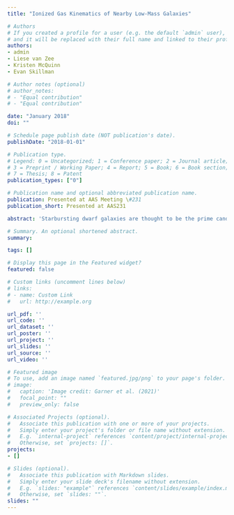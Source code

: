 ```yaml
---
title: "Ionized Gas Kinematics of Nearby Low-Mass Galaxies"

# Authors
# If you created a profile for a user (e.g. the default `admin` user), write the username (folder name) here 
# and it will be replaced with their full name and linked to their profile.
authors:
- admin
- Liese van Zee
- Kristen McQuinn
- Evan Skillman

# Author notes (optional)
# author_notes:
# - "Equal contribution"
# - "Equal contribution"

date: "January 2018"
doi: ""

# Schedule page publish date (NOT publication's date).
publishDate: "2018-01-01"

# Publication type.
# Legend: 0 = Uncategorized; 1 = Conference paper; 2 = Journal article;
# 3 = Preprint / Working Paper; 4 = Report; 5 = Book; 6 = Book section;
# 7 = Thesis; 8 = Patent
publication_types: ["0"]

# Publication name and optional abbreviated publication name.
publication: Presented at AAS Meeting \#231
publication_short: Presented at AAS231

abstract: 'Starbursting dwarf galaxies are thought to be the prime candidate for exhibiting out- flow of material: they are undergoing massive star formation periods and have masses small enough for the material to escape the small gravity well. However, the outflow rates for most dwarf galaxies, starbursting or post-starbursting, are still relatively un- constrained. This project sets out to observe and catalog the possible outflow of the average dwarf galaxy. Eighteen dwarf galaxies were observed during three observing runs from 2015 to 2017 using the SparsePak spectrometer at the WIYN telescope. Data reductions were made and maps of the H$\alpha$ flux, rotational velocity, and velocity dispersion were made, as well as maps for the [SII]/H$\alpha$ and [SII] ratios. Evidence for outflow was observed for few galaxies by comparing the velocity dispersion and Hα flux maps. For those that had outflow events, morphological features were identified as well in a majority of them.'

# Summary. An optional shortened abstract.
summary: 

tags: []

# Display this page in the Featured widget?
featured: false

# Custom links (uncomment lines below)
# links:
# - name: Custom Link
#   url: http://example.org

url_pdf: ''
url_code: ''
url_dataset: ''
url_poster: ''
url_project: ''
url_slides: ''
url_source: ''
url_video: ''

# Featured image
# To use, add an image named `featured.jpg/png` to your page's folder. 
# image:
#   caption: 'Image credit: Garner et al. (2021)'
#   focal_point: ""
#   preview_only: false

# Associated Projects (optional).
#   Associate this publication with one or more of your projects.
#   Simply enter your project's folder or file name without extension.
#   E.g. `internal-project` references `content/project/internal-project/index.md`.
#   Otherwise, set `projects: []`.
projects: 
- []

# Slides (optional).
#   Associate this publication with Markdown slides.
#   Simply enter your slide deck's filename without extension.
#   E.g. `slides: "example"` references `content/slides/example/index.md`.
#   Otherwise, set `slides: ""`.
slides: ""
---
```


<!-- {{% callout note %}}
Click the *Cite* button above to demo the feature to enable visitors to import publication metadata into their reference management software.
{{% /callout %}}

{{% callout note %}}
Create your slides in Markdown - click the *Slides* button to check out the example.
{{% /callout %}}

Supplementary notes can be added here, including [code, math, and images](https://wowchemy.com/docs/writing-markdown-latex/). -->
